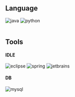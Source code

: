 ## Language
<div>
  <img alt="java" src="https://img.shields.io/badge/Java-F80000.svg?style=for-the-badge&logo=coffeescript&logoColor=white">
  <img alt="python" src="https://img.shields.io/badge/Python-3776AB.svg?style=for-the-badge&logo=python&logoColor=white">
</div>

<br>

## Tools
#### IDLE
<div>
  <img alt="eclipse" src="https://img.shields.io/badge/Eclipse-2C2255.svg?style=for-the-badge&logo=eclipse&logoColor=white">
  <img alt="spring" src="https://img.shields.io/badge/Spring-6DB33F.svg?style=for-the-badge&logo=spring&logoColor=white">
  <img alt="jetbrains" src="https://img.shields.io/badge/jetbrains-000000.svg?style=for-the-badge&logo=jetbrains&logoColor=white">
</div>

#### DB
<div>
  <img alt="mysql" src="https://img.shields.io/badge/MySQL-4479A1.svg?style=for-the-badge&logo=mysql&logoColor=white">
</div>
